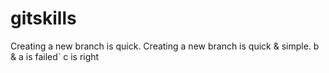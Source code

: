# gitskills
Creating a new branch is quick.
Creating a new branch is quick & simple.
b & a is failed`
c is right
